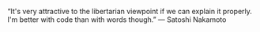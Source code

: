 “It's very attractive to the libertarian viewpoint if we can explain it properly. I'm better with code than with words though.”
― Satoshi Nakamoto

